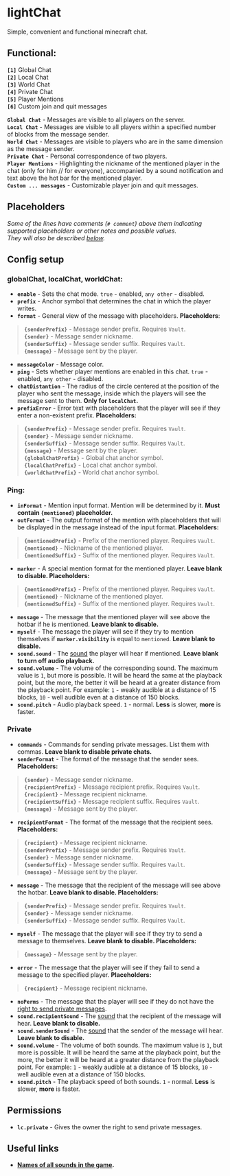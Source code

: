 # lightChat
Simple, convenient and functional minecraft chat.
## Functional:
**`[1]`** Global Chat  
**`[2]`** Local Chat  
**`[3]`** World Chat  
**`[4]`** Private Chat  
**`[5]`** Player Mentions  
**`[6]`** Custom join and quit messages

**`Global Chat`** - Messages are visible to all players on the server.  
**`Local Chat`** - Messages are visible to all players within a specified number of blocks from the message sender.  
**`World Chat`** - Messages are visible to players who are in the same dimension as the message sender.  
**`Private Chat`** - Personal correspondence of two players.  
**`Player Mentions`** - Highlighting the nickname of the mentioned player in the chat (only for him // for everyone), accompanied by a sound notification and text above the hot bar for the mentioned player.  
**`Custom ... messages`** - Customizable player join and quit messages.  

## Placeholders
*Some of the lines have comments (`# comment`) above them indicating supported placeholders or other notes and possible values.*  
*They will also be described [below](https://github.com/rTiRe/lightChat/blob/main/README.md#config-setup).*

## Config setup
### globalChat, localChat, worldChat:
+ **`enable`** - Sets the chat mode. `true` - enabled, `any other` - disabled.  
+ **`prefix`** - Anchor symbol that determines the chat in which the player writes.  
+ **`format`** - General view of the message with placeholders. **Placeholders**:
> **`{senderPrefix}`** - Message sender prefix. Requires `Vault`.  
> **`{sender}`** - Message sender nickname.  
> **`{senderSuffix}`** - Message sender suffix. Requires `Vault`.  
> **`{message}`** - Message sent by the player.  

+ **`messageColor`** - Message color.  
+ **`ping`** - Sets whether player mentions are enabled in this chat. `true` - enabled, `any other` - disabled.  
+ **`chatDistantion`** - The radius of the circle centered at the position of the player who sent the message, inside which the players will see the message sent to them. **Only for `localChat`.**  
+ **`prefixError`** - Error text with placeholders that the player will see if they enter a non-existent prefix. **Placeholders:**  
> **`{senderPrefix}`** - Message sender prefix. Requires `Vault`.  
> **`{sender}`** - Message sender nickname.  
> **`{senderSuffix}`** - Message sender suffix. Requires `Vault`.  
> **`{message}`** - Message sent by the player.  
> **`{globalChatPrefix}`** - Global chat anchor symbol.  
> **`{localChatPrefix}`** - Local chat anchor symbol.  
> **`{worldChatPrefix}`** - World chat anchor symbol.  

### Ping:
+ **`inFormat`** - Mention input format. Mention will be determined by it. **Must contain `{mentioned}` placeholder.**  
+ **`outFormat`** - The output format of the mention with placeholders that will be displayed in the message instead of the input format. **Placeholders:**  
> **`{mentionedPrefix}`** - Prefix of the mentioned player. Requires `Vault`.  
> **`{mentioned}`** - Nickname of the mentioned player.  
> **`{mentionedSuffix}`** - Suffix of the mentioned player. Requires `Vault`.  

+ **`marker`** - A special mention format for the mentioned player. **Leave blank to disable. Placeholders:**  
> **`{mentionedPrefix}`** - Prefix of the mentioned player. Requires `Vault`.  
> **`{mentioned}`** - Nickname of the mentioned player.  
> **`{mentionedSuffix}`** - Suffix of the mentioned player. Requires `Vault`.  

+ **`message`** - The message that the mentioned player will see above the hotbar if he is mentioned. **Leave blank to disable.**  
+ **`myself`** - The message the player will see if they try to mention themselves if **`marker.visibility`** is equal to `mentioned`. **Leave blank to disable.**  
+ **`sound.sound`** - The [sound](https://github.com/rTiRe/lightChat/blob/main/README.md#useful-links) the player will hear if mentioned. **Leave blank to turn off audio playback.**  
+ **`sound.volume`** - The volume of the corresponding sound. The maximum value is `1`, but more is possible. It will be heard the same at the playback point, but the more, the better it will be heard at a greater distance from the playback point. For example: `1` - weakly audible at a distance of 15 blocks, `10` - well audible even at a distance of 150 blocks.  
+ **`sound.pitch`** - Audio playback speed. `1` - normal. **Less** is slower, **more** is faster.  

### Private
+ **`commands`** - Commands for sending private messages. List them with commas. **Leave blank to disable private chats.**  
+ **`senderFormat`** - The format of the message that the sender sees. **Placeholders:**  
> **`{sender}`** - Message sender nickname.  
> **`{recipientPrefix}`** - Message recipient prefix. Requires `Vault`.  
> **`{recipient}`** - Message recipient nickname.  
> **`{recipientSuffix}`** - Message recipient suffix. Requires `Vault`.  
> **`{message}`** - Message sent by the player.  

+ **`recipientFormat`** - The format of the message that the recipient sees. **Placeholders:**  
> **`{recipient}`** - Message recipient nickname.  
> **`{senderPrefix}`** - Message sender prefix. Requires `Vault`.  
> **`{sender}`** - Message sender nickname.  
> **`{senderSuffix}`** - Message sender suffix. Requires `Vault`.  
> **`{message}`** - Message sent by the player.  

+ **`message`** - The message that the recipient of the message will see above the hotbar. **Leave blank to disable. Placeholders:**
> **`{senderPrefix}`** - Message sender prefix. Requires `Vault`.  
> **`{sender}`** - Message sender nickname.  
> **`{senderSuffix}`** - Message sender suffix. Requires `Vault`. 

+ **`myself`** - The message that the player will see if they try to send a message to themselves. **Leave blank to disable. Placeholders:**
> **`{message}`** - Message sent by the player.  

+ **`error`** - The message that the player will see if they fail to send a message to the specified player. **Placeholders:**  
> **`{recipient}`** - Message recipient nickname.  

+ **`noPerms`** - The message that the player will see if they do not have the [right to send private messages](https://github.com/rTiRe/lightChat/blob/main/README.md#permissions).  
+ **`sound.recipientSound`** - The [sound](https://github.com/rTiRe/lightChat/blob/main/README.md#useful-links) that the recipient of the message will hear. **Leave blank to disable.**  
+ **`sound.senderSound`** - The [sound](https://github.com/rTiRe/lightChat/blob/main/README.md#useful-links) that the sender of the message will hear. **Leave blank to disable.**
+ **`sound.volume`** - The volume of both sounds. The maximum value is `1`, but more is possible. It will be heard the same at the playback point, but the more, the better it will be heard at a greater distance from the playback point. For example: `1` - weakly audible at a distance of 15 blocks, `10` - well audible even at a distance of 150 blocks.  
+ **`sound.pitch`** - The playback speed of both sounds. `1` - normal. **Less** is slower, **more** is faster.  

## Permissions
+ **`lc.private`** - Gives the owner the right to send private messages.

## Useful links
+ **[Names of all sounds in the game](https://hub.spigotmc.org/javadocs/bukkit/org/bukkit/Sound.html).**
